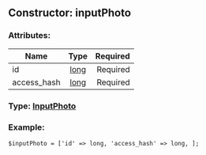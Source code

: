 ## Constructor: inputPhoto  

### Attributes:

| Name     |    Type       | Required |
|----------|:-------------:|---------:|
|id|[long](../types/long.md) | Required|
|access\_hash|[long](../types/long.md) | Required|


### Type: [InputPhoto](../types/InputPhoto.md)

### Example:


```
$inputPhoto = ['id' => long, 'access_hash' => long, ];
```